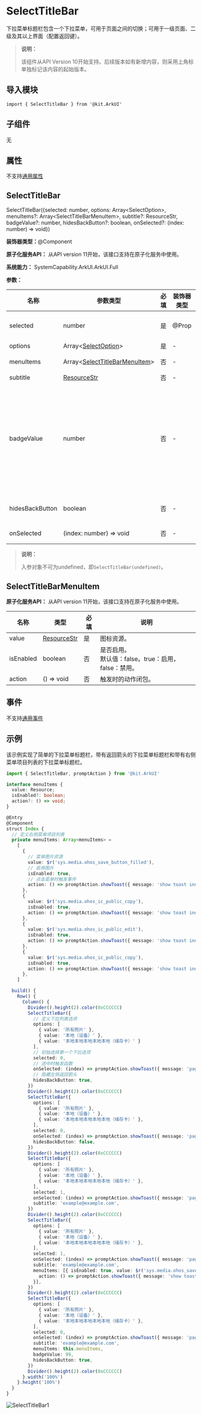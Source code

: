 # SelectTitleBar


下拉菜单标题栏包含一个下拉菜单，可用于页面之间的切换；可用于一级页面、二级及其以上界面（配置返回键）。


> **说明：**
>
> 该组件从API Version 10开始支持。后续版本如有新增内容，则采用上角标单独标记该内容的起始版本。


## 导入模块

```
import { SelectTitleBar } from '@kit.ArkUI'
```


## 子组件

无

## 属性
不支持[通用属性](ts-universal-attributes-size.md)

## SelectTitleBar

SelectTitleBar({selected: number, options: Array&lt;SelectOption&gt;, menuItems?: Array&lt;SelectTitleBarMenuItem&gt;, subtitle?: ResourceStr, badgeValue?: number, hidesBackButton?: boolean, onSelected?: (index: number) =&gt; void})

**装饰器类型：**\@Component

**原子化服务API：** 从API version 11开始，该接口支持在原子化服务中使用。

**系统能力：** SystemCapability.ArkUI.ArkUI.Full

**参数：**

| 名称 | 参数类型 | 必填 | 装饰器类型 | 说明 |
| -------- | -------- | -------- | -------- | -------- |
| selected | number | 是 | \@Prop | 当前选中项目的索引。<br>第一项的索引为0。如果不设置该属性，则默认值为0。 |
| options | Array&lt;[SelectOption](ts-basic-components-select.md#selectoption对象说明)&gt; | 是 | - | 下拉菜单中的项目。 |
| menuItems | Array&lt;[SelectTitleBarMenuItem](#selecttitlebarmenuitem)&gt;              | 否 | - | 右侧菜单项目列表，定义标题栏右侧的菜单项目。 |
| subtitle | [ResourceStr](ts-types.md#resourcestr)                                      | 否 | - | 子标题。 |
| badgeValue | number                                                                      | 否 | - | 新事件标记。<br>取值范围：[-2147483648,2147483647]，超出范围时会加上或减去4294967296，使得值仍在范围内，非整数时会舍去小数部分取整数部分，如5.5取5。<br>**说明：** 小于等于0时不显示信息标记。<br>最大消息数99，超过最大消息时仅显示99+。超大数值属于异常值，不显示信息标记。 |
| hidesBackButton | boolean                                                                     | 否 | - | 是否隐藏左侧的返回箭头。<br>默认值：false。true：隐藏，false：显示。|
| onSelected | (index:&nbsp;number)&nbsp;=&gt;&nbsp;void                                   | 否 | - | 下拉菜单项目选中触发的回调函数，传入选中项的索引。 |

> **说明：**
> 
> 入参对象不可为undefined，即`SelectTitleBar(undefined)`。

## SelectTitleBarMenuItem

**原子化服务API：** 从API version 11开始，该接口支持在原子化服务中使用。

| 名称 | 类型 | 必填 | 说明 |
| -------- | -------- | -------- | -------- |
| value | [ResourceStr](ts-types.md#resourcestr) | 是 | 图标资源。 |
| isEnabled | boolean | 否 | 是否启用。<br>默认值：false。true：启用，false：禁用。 |
| action | ()&nbsp;=&gt;&nbsp;void | 否 | 触发时的动作闭包。 |

## 事件
不支持[通用事件](ts-universal-events-click.md)

## 示例

该示例实现了简单的下拉菜单标题栏，带有返回箭头的下拉菜单标题栏和带有右侧菜单项目列表的下拉菜单标题栏。

```ts
import { SelectTitleBar, promptAction } from '@kit.ArkUI'

interface menuItems {
  value: Resource;
  isEnabled?: boolean;
  action?: () => void;
}

@Entry
@Component
struct Index {
  // 定义右侧菜单项目列表
  private menuItems: Array<menuItems> =
    [
      {
        // 菜单图片资源
        value: $r('sys.media.ohos_save_button_filled'),
        // 启用图片
        isEnabled: true,
        // 点击菜单时触发事件
        action: () => promptAction.showToast({ message: 'show toast index 1' }),
      },
      {
        value: $r('sys.media.ohos_ic_public_copy'),
        isEnabled: true,
        action: () => promptAction.showToast({ message: 'show toast index 2' }),
      },
      {
        value: $r('sys.media.ohos_ic_public_edit'),
        isEnabled: true,
        action: () => promptAction.showToast({ message: 'show toast index 3' }),
      },
      {
        value: $r('sys.media.ohos_ic_public_copy'),
        isEnabled: true,
        action: () => promptAction.showToast({ message: 'show toast index 4' }),
      },
    ]

  build() {
    Row() {
      Column() {
        Divider().height(2).color(0xCCCCCC)
        SelectTitleBar({
          // 定义下拉列表选项
          options: [
            { value: '所有照片' },
            { value: '本地（设备）' },
            { value: '本地本地本地本地本地（储存卡）' }
          ],
          // 初始选择第一个下拉选项
          selected: 0,
          // 选中时触发函数
          onSelected: (index) => promptAction.showToast({ message: 'page index ' + index }),
          // 隐藏左侧返回箭头
          hidesBackButton: true,
        })
        Divider().height(2).color(0xCCCCCC)
        SelectTitleBar({
          options: [
            { value: '所有照片' },
            { value: '本地（设备）' },
            { value: '本地本地本地本地本地（储存卡）' },
          ],
          selected: 0,
          onSelected: (index) => promptAction.showToast({ message: 'page index ' + index }),
          hidesBackButton: false,
        })
        Divider().height(2).color(0xCCCCCC)
        SelectTitleBar({
          options: [
            { value: '所有照片' },
            { value: '本地（设备）' },
            { value: '本地本地本地本地本地（储存卡）' },
          ],
          selected: 1,
          onSelected: (index) => promptAction.showToast({ message: 'page index ' + index }),
          subtitle: 'example@example.com',
        })
        Divider().height(2).color(0xCCCCCC)
        SelectTitleBar({
          options: [
            { value: '所有照片' },
            { value: '本地（设备）' },
            { value: '本地本地本地本地本地（储存卡）' },
          ],
          selected: 1,
          onSelected: (index) => promptAction.showToast({ message: 'page index ' + index }),
          subtitle: 'example@example.com',
          menuItems: [{ isEnabled: true, value: $r('sys.media.ohos_save_button_filled'),
            action: () => promptAction.showToast({ message: 'show toast index 1' }),
          }],
        })
        Divider().height(2).color(0xCCCCCC)
        SelectTitleBar({
          options: [
            { value: '所有照片' },
            { value: '本地（设备）' },
            { value: '本地本地本地本地本地（储存卡）' },
          ],
          selected: 0,
          onSelected: (index) => promptAction.showToast({ message: 'page index ' + index }),
          subtitle: 'example@example.com',
          menuItems: this.menuItems,
          badgeValue: 99,
          hidesBackButton: true,
        })
        Divider().height(2).color(0xCCCCCC)
      }.width('100%')
    }.height('100%')
  }
}
```

![SelectTitleBar1](figures/SelectTitleBar1.png)
